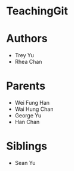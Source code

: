 # TeachingGit

# Authors
- Trey Yu
- Rhea Chan

# Parents
- Wei Fung Han
- Wai Hung Chan
- George Yu
- Han Chan

# Siblings
- Sean Yu